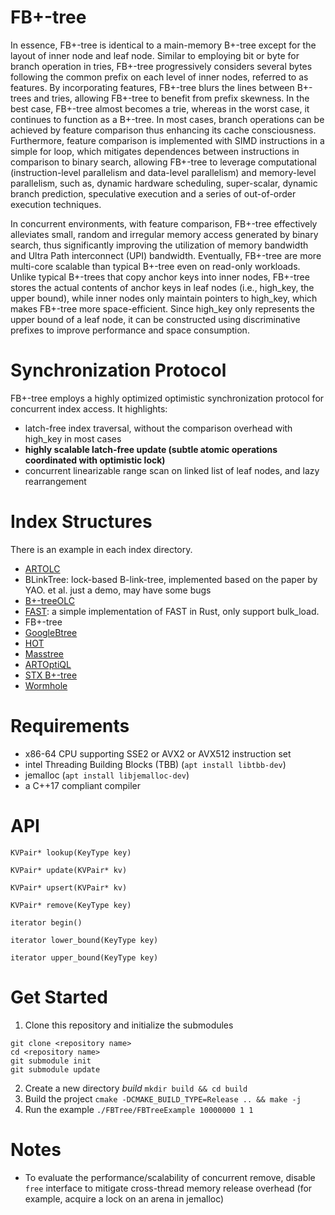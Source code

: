 # FB+-tree
In essence, FB+-tree is identical to a main-memory B+-tree except for the layout of inner node and leaf node.
Similar to employing bit or byte for branch operation in tries, FB+-tree progressively considers several bytes 
following the common prefix on each level of inner nodes, referred to as features. By incorporating features, 
FB+-tree blurs the lines between B+-trees and tries, allowing FB+-tree to benefit from prefix skewness. In the
best case, FB+-tree almost becomes a trie, whereas in the worst case, it continues to function as a B+-tree. 
In most cases, branch operations can be achieved by feature comparison thus enhancing its cache consciousness.
Furthermore, feature comparison is implemented with SIMD instructions in a simple for loop, which mitigates 
dependences between instructions in comparison to binary search, allowing FB+-tree to leverage computational
(instruction-level parallelism and data-level parallelism) and memory-level parallelism, such as, dynamic hardware
scheduling, super-scalar, dynamic branch prediction, speculative execution and a series of out-of-order execution techniques.

In concurrent environments, with feature comparison, FB+-tree effectively alleviates small, random and irregular
memory access generated by binary search, thus significantly improving the utilization of memory bandwidth and 
Ultra Path interconnect (UPI) bandwidth. Eventually, FB+-tree are more multi-core scalable than typical B+-tree even
on read-only workloads. Unlike typical B+-trees that copy anchor keys into inner nodes, FB+-tree stores the actual
contents of anchor keys in leaf nodes (i.e., high_key, the upper bound), while inner nodes only maintain pointers
to high_key, which makes FB+-tree more space-efficient. Since high_key only represents the upper bound of a leaf
node, it can be constructed using discriminative prefixes to improve performance and space consumption.

# Synchronization Protocol
FB+-tree employs a highly optimized optimistic synchronization protocol for concurrent index access.
It highlights:
* latch-free index traversal, without the comparison overhead with high_key in most cases
* **highly scalable latch-free update (subtle atomic operations coordinated with optimistic lock)**
* concurrent linearizable range scan on linked list of leaf nodes, and lazy rearrangement

# Index Structures
There is an example in each index directory. 
* [ARTOLC](https://github.com/wangziqi2016/index-microbench.git)
* BLinkTree: lock-based B-link-tree, implemented based on the paper by YAO. et al. just a demo, may have some bugs
* [B+-treeOLC](https://github.com/wangziqi2016/index-microbench.git)
* [FAST](https://github.com/RyanMarcus/fast64.git): a simple implementation of FAST in Rust, only support bulk_load.
* FB+-tree
* [GoogleBtree](https://code.google.com/archive/p/cpp-btree/)
* [HOT](https://github.com/speedskater/hot.git)
* [Masstree](https://github.com/kohler/masstree-beta.git)
* [ARTOptiQL](https://github.com/sfu-dis/optiql)
* [STX B+-tree](https://github.com/tlx/tlx.git) 
* [Wormhole](https://github.com/wuxb45/wormhole.git)

# Requirements
* x86-64 CPU supporting SSE2 or AVX2 or AVX512 instruction set
* intel Threading Building Blocks (TBB) (`apt install libtbb-dev`)
* jemalloc (`apt install libjemalloc-dev`)
* a C++17 compliant compiler

# API
```
KVPair* lookup(KeyType key)

KVPair* update(KVPair* kv)

KVPair* upsert(KVPair* kv)

KVPair* remove(KeyType key)

iterator begin()

iterator lower_bound(KeyType key)

iterator upper_bound(KeyType key)
```

# Get Started
1. Clone this repository and initialize the submodules
```
git clone <repository name>
cd <repository name>
git submodule init
git submodule update
```
2. Create a new directory *build* `mkdir build && cd build`
3. Build the project `cmake -DCMAKE_BUILD_TYPE=Release .. && make -j`
4. Run the example `./FBTree/FBTreeExample 10000000 1 1`

# Notes
* To evaluate the performance/scalability of concurrent remove, disable `free` interface to mitigate cross-thread 
  memory release overhead (for example, acquire a lock on an arena in jemalloc)